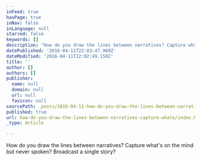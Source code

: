 ```yaml
---
inFeed: true
hasPage: true
inNav: false
inLanguage: null
starred: false
keywords: []
description: "How do you draw the lines between narratives? Capture what's on the mind but never spoken? Broadcast\_"
datePublished: '2016-04-11T22:03:47.969Z'
dateModified: '2016-04-11T22:02:49.158Z'
title: ''
author: []
authors: []
publisher:
  name: null
  domain: null
  url: null
  favicon: null
sourcePath: _posts/2016-04-11-how-do-you-draw-the-lines-between-narratives-capture-whats.md
published: true
url: how-do-you-draw-the-lines-between-narratives-capture-whats/index.html
_type: Article

---
```

How do you draw the lines between narratives? Capture what's on the mind but never spoken? Broadcast a single story?